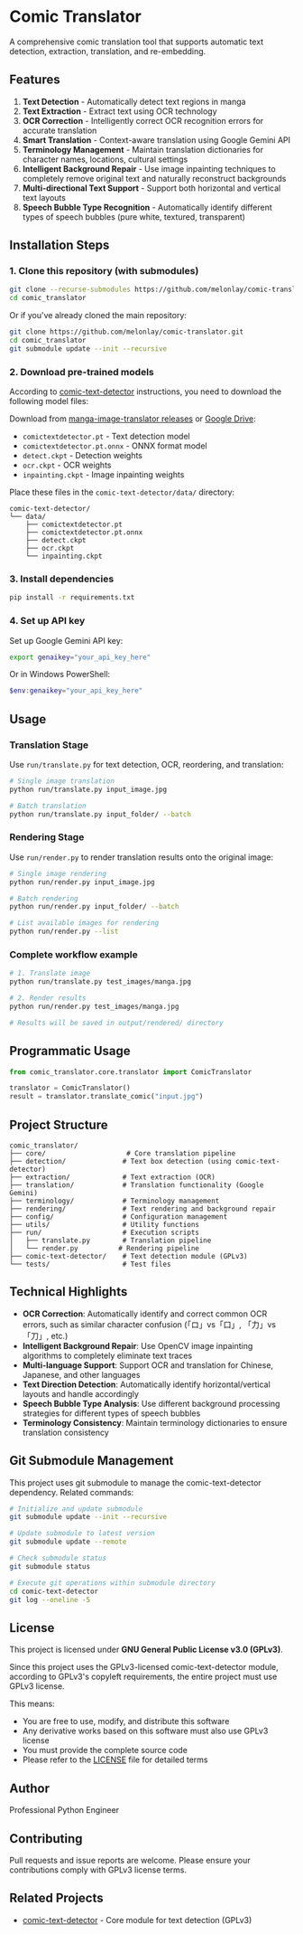 # Comic Translator

A comprehensive comic translation tool that supports automatic text detection, extraction, translation, and re-embedding.

## Features

1. **Text Detection** - Automatically detect text regions in manga
2. **Text Extraction** - Extract text using OCR technology
3. **OCR Correction** - Intelligently correct OCR recognition errors for accurate translation
4. **Smart Translation** - Context-aware translation using Google Gemini API
5. **Terminology Management** - Maintain translation dictionaries for character names, locations, cultural settings
6. **Intelligent Background Repair** - Use image inpainting techniques to completely remove original text and naturally reconstruct backgrounds
7. **Multi-directional Text Support** - Support both horizontal and vertical text layouts
8. **Speech Bubble Type Recognition** - Automatically identify different types of speech bubbles (pure white, textured, transparent)

## Installation Steps

### 1. Clone this repository (with submodules)

```bash
git clone --recurse-submodules https://github.com/melonlay/comic-translator.git
cd comic_translator
```

Or if you've already cloned the main repository:

```bash
git clone https://github.com/melonlay/comic-translator.git
cd comic_translator
git submodule update --init --recursive
```

### 2. Download pre-trained models

According to [comic-text-detector](https://github.com/dmMaze/comic-text-detector) instructions, you need to download the following model files:

Download from [manga-image-translator releases](https://github.com/zyddnys/manga-image-translator/releases/tag/beta-0.2.1) or [Google Drive](https://drive.google.com/drive/folders/1cTsXP5NYTCjhPVxwScdhxqJleHuIOyXG?usp=sharing):

- `comictextdetector.pt` - Text detection model
- `comictextdetector.pt.onnx` - ONNX format model
- `detect.ckpt` - Detection weights
- `ocr.ckpt` - OCR weights  
- `inpainting.ckpt` - Image inpainting weights

Place these files in the `comic-text-detector/data/` directory:

```
comic-text-detector/
└── data/
    ├── comictextdetector.pt
    ├── comictextdetector.pt.onnx
    ├── detect.ckpt
    ├── ocr.ckpt
    └── inpainting.ckpt
```

### 3. Install dependencies

```bash
pip install -r requirements.txt
```

### 4. Set up API key

Set up Google Gemini API key:
```bash
export genaikey="your_api_key_here"
```

Or in Windows PowerShell:
```powershell
$env:genaikey="your_api_key_here"
```

## Usage

### Translation Stage

Use `run/translate.py` for text detection, OCR, reordering, and translation:

```bash
# Single image translation
python run/translate.py input_image.jpg

# Batch translation
python run/translate.py input_folder/ --batch
```

### Rendering Stage

Use `run/render.py` to render translation results onto the original image:

```bash
# Single image rendering
python run/render.py input_image.jpg

# Batch rendering
python run/render.py input_folder/ --batch

# List available images for rendering
python run/render.py --list
```

### Complete workflow example

```bash
# 1. Translate image
python run/translate.py test_images/manga.jpg

# 2. Render results
python run/render.py test_images/manga.jpg

# Results will be saved in output/rendered/ directory
```

## Programmatic Usage

```python
from comic_translator.core.translator import ComicTranslator

translator = ComicTranslator()
result = translator.translate_comic("input.jpg")
```

## Project Structure

```
comic_translator/
├── core/                    # Core translation pipeline
├── detection/              # Text box detection (using comic-text-detector)
├── extraction/             # Text extraction (OCR)
├── translation/            # Translation functionality (Google Gemini)
├── terminology/            # Terminology management
├── rendering/              # Text rendering and background repair
├── config/                 # Configuration management
├── utils/                  # Utility functions
├── run/                    # Execution scripts
│   ├── translate.py        # Translation pipeline
│   └── render.py          # Rendering pipeline
├── comic-text-detector/    # Text detection module (GPLv3)
└── tests/                  # Test files
```

## Technical Highlights

- **OCR Correction**: Automatically identify and correct common OCR errors, such as similar character confusion (「ロ」vs「口」, 「力」vs「刀」, etc.)
- **Intelligent Background Repair**: Use OpenCV image inpainting algorithms to completely eliminate text traces
- **Multi-language Support**: Support OCR and translation for Chinese, Japanese, and other languages
- **Text Direction Detection**: Automatically identify horizontal/vertical layouts and handle accordingly
- **Speech Bubble Type Analysis**: Use different background processing strategies for different types of speech bubbles
- **Terminology Consistency**: Maintain terminology dictionaries to ensure translation consistency

## Git Submodule Management

This project uses git submodule to manage the comic-text-detector dependency. Related commands:

```bash
# Initialize and update submodule
git submodule update --init --recursive

# Update submodule to latest version
git submodule update --remote

# Check submodule status
git submodule status

# Execute git operations within submodule directory
cd comic-text-detector
git log --oneline -5
```

## License

This project is licensed under **GNU General Public License v3.0 (GPLv3)**.

Since this project uses the GPLv3-licensed comic-text-detector module, according to GPLv3's copyleft requirements, the entire project must use GPLv3 license.

This means:
- You are free to use, modify, and distribute this software
- Any derivative works based on this software must also use GPLv3 license
- You must provide the complete source code
- Please refer to the [LICENSE](LICENSE) file for detailed terms

## Author

Professional Python Engineer

## Contributing

Pull requests and issue reports are welcome. Please ensure your contributions comply with GPLv3 license terms.

## Related Projects

- [comic-text-detector](https://github.com/dmMaze/comic-text-detector) - Core module for text detection (GPLv3) 